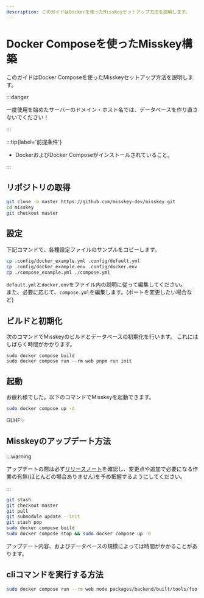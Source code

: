 ```yaml
---
description: このガイドはDockerを使ったMisskeyセットアップ方法を説明します。
---
```


# Docker Composeを使ったMisskey構築

このガイドはDocker Composeを使ったMisskeyセットアップ方法を説明します。

:::danger

一度使用を始めたサーバーのドメイン・ホスト名では、データベースを作り直さないでください！

:::

:::tip{label='前提条件'}

- DockerおよびDocker Composeがインストールされていること。

:::

## リポジトリの取得

```sh
git clone -b master https://github.com/misskey-dev/misskey.git
cd misskey
git checkout master
```

## 設定

下記コマンドで、各種設定ファイルのサンプルをコピーします。

```sh
cp .config/docker_example.yml .config/default.yml
cp .config/docker_example.env .config/docker.env
cp ./compose_example.yml ./compose.yml
```

`default.yml`と`docker.env`をファイル内の説明に従って編集してください。\
また、必要に応じて、`compose.yml`を編集します。(ポートを変更したい場合など)

## ビルドと初期化

次のコマンドでMisskeyのビルドとデータベースの初期化を行います。
これにはしばらく時間がかかります。

```shell
sudo docker compose build
sudo docker compose run --rm web pnpm run init
```

## 起動

お疲れ様でした。以下のコマンドでMisskeyを起動できます。

```sh
sudo docker compose up -d
```

GLHF✨

## Misskeyのアップデート方法

:::warning

アップデートの際は必ず[リリースノート](https://github.com/misskey-dev/misskey/blob/master/CHANGELOG.md)を確認し、変更点や追加で必要になる作業の有無(ほとんどの場合ありません)を予め把握するようにしてください。

:::

```sh
git stash
git checkout master
git pull
git submodule update --init
git stash pop
sudo docker compose build
sudo docker compose stop && sudo docker compose up -d
```

アップデート内容、およびデータベースの規模によっては時間がかかることがあります。

## cliコマンドを実行する方法

```sh
sudo docker compose run --rm web node packages/backend/built/tools/foo bar
```
